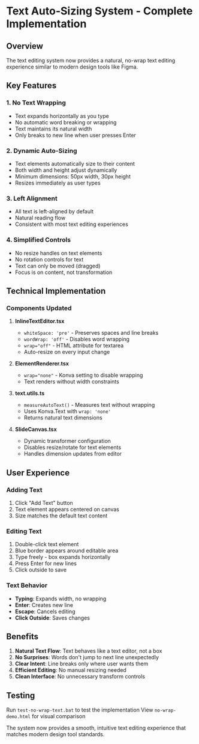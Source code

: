 # Text Auto-Sizing System - Complete Implementation

## Overview
The text editing system now provides a natural, no-wrap text editing experience similar to modern design tools like Figma.

## Key Features

### 1. **No Text Wrapping**
- Text expands horizontally as you type
- No automatic word breaking or wrapping
- Text maintains its natural width
- Only breaks to new line when user presses Enter

### 2. **Dynamic Auto-Sizing**
- Text elements automatically size to their content
- Both width and height adjust dynamically
- Minimum dimensions: 50px width, 30px height
- Resizes immediately as user types

### 3. **Left Alignment**
- All text is left-aligned by default
- Natural reading flow
- Consistent with most text editing experiences

### 4. **Simplified Controls**
- No resize handles on text elements
- No rotation controls for text
- Text can only be moved (dragged)
- Focus is on content, not transformation

## Technical Implementation

### Components Updated

1. **InlineTextEditor.tsx**
   - `whiteSpace: 'pre'` - Preserves spaces and line breaks
   - `wordWrap: 'off'` - Disables word wrapping
   - `wrap="off"` - HTML attribute for textarea
   - Auto-resize on every input change

2. **ElementRenderer.tsx**
   - `wrap="none"` - Konva setting to disable wrapping
   - Text renders without width constraints

3. **text.utils.ts**
   - `measureAutoText()` - Measures text without wrapping
   - Uses Konva.Text with `wrap: 'none'`
   - Returns natural text dimensions

4. **SlideCanvas.tsx**
   - Dynamic transformer configuration
   - Disables resize/rotate for text elements
   - Handles dimension updates from editor

## User Experience

### Adding Text
1. Click "Add Text" button
2. Text element appears centered on canvas
3. Size matches the default text content

### Editing Text
1. Double-click text element
2. Blue border appears around editable area
3. Type freely - box expands horizontally
4. Press Enter for new lines
5. Click outside to save

### Text Behavior
- **Typing**: Expands width, no wrapping
- **Enter**: Creates new line
- **Escape**: Cancels editing
- **Click Outside**: Saves changes

## Benefits

1. **Natural Text Flow**: Text behaves like a text editor, not a box
2. **No Surprises**: Words don't jump to next line unexpectedly
3. **Clear Intent**: Line breaks only where user wants them
4. **Efficient Editing**: No manual resizing needed
5. **Clean Interface**: No unnecessary transform controls

## Testing

Run `test-no-wrap-text.bat` to test the implementation
View `no-wrap-demo.html` for visual comparison

The system now provides a smooth, intuitive text editing experience that matches modern design tool standards.